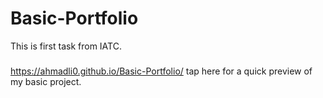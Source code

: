 # Basic-Portfolio
This is first task from IATC.
###
https://ahmadli0.github.io/Basic-Portfolio/ tap here for a quick preview of my basic project.
